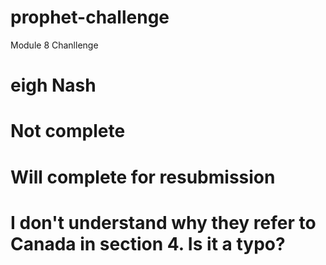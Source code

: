 # prophet-challenge
Module 8 Chanllenge
# eigh Nash
# Not complete
# Will complete for resubmission
#  I don't understand why they refer to Canada in section 4.  Is it a typo?
